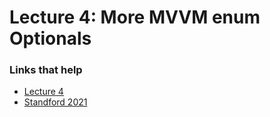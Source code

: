 # Lecture 4: More MVVM enum Optionals


### Links that help

- [Lecture 4](https://www.youtube.com/watch?v=oWZOFSYS5GE&ab_channel=Stanford)
- [Standford 2021](https://cs193p.sites.stanford.edu/)



